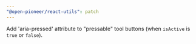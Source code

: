 ```yaml
---
"@open-pioneer/react-utils": patch
---
```


Add 'aria-pressed' attribute to "pressable" tool buttons (when `isActive` is `true` or `false`).
